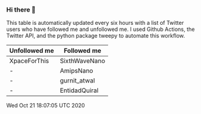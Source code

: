 ### Hi there 👋

This table is automatically updated every six hours with a list of Twitter users who have followed me and unfollowed me. I used Github Actions, the Twitter API, and the python package tweepy to automate this workflow.

| Unfollowed me |  Followed me |
| --- | --- |
|XpaceForThis|SixthWaveNano|
|-|AmipsNano|
|-|gurnit_atwal|
|-|EntidadQuiral|
Wed Oct 21 18:07:05 UTC 2020

